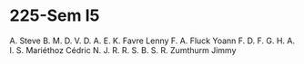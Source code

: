 # 225-Sem I5

A. Steve
B. M.
D. V.
D. A.
E. K.
Favre Lenny
F. A.
Fluck Yoann
F. D.
F. G.
H. A.
I. S.
Mariéthoz Cédric
N. J.
R. R.
S. B.
S. R.
Zumthurm Jimmy